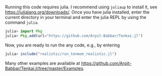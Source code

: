 Running this code requires julia. I recommend using `juliaup` to install it, see https://julialang.org/downloads/. Once you have julia installed, enter the current directory in your terminal and enter the julia REPL by using the command `julia`.

```julia
julia> import Pkg
julia> Pkg.add(url="https://github.com/Arpit-Babbar/Tenkai.jl")
```
Now, you are ready to run the any code, e.g., by entering
```julia
julia> include("realistic/run_tenmom_realistic.jl")
```
Many other examples are available at https://github.com/Arpit-Babbar/Tenkai.jl/tree/master/Examples.


